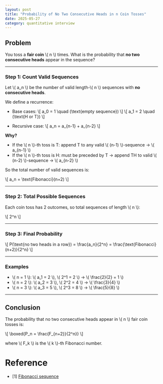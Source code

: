 ```yaml
---
layout: post
title: "Probability of No Two Consecutive Heads in n Coin Tosses"
date: 2025-05-27
category: quantitative interview
---
```


## Problem

You toss a **fair coin** \\( n \\) times. What is the probability that **no two consecutive heads** appear in the sequence?

---

### Step 1: Count Valid Sequences

Let \\( a_n \\) be the number of valid length-\\( n \\) sequences with **no consecutive heads**.

We define a recurrence:

- Base cases:
  \\[
  a_0 = 1 \quad (\text{empty sequence})
  \\]
  \\[
  a_1 = 2 \quad (\text{H or T})
  \\]

- Recursive case:
  \\[
  a_n = a_{n-1} + a_{n-2}
  \\]

**Why?**
- If the \\( n \\)-th toss is T: append T to any valid \\( (n-1) \\)-sequence → \\( a_{n-1} \\)
- If the \\( n \\)-th toss is H: must be preceded by T → append TH to valid \\( (n-2) \\)-sequence → \\( a_{n-2} \\)

So the total number of valid sequences is:

\\[
a_n = \text{Fibonacci}(n+2)
\\]

---

### Step 2: Total Possible Sequences

Each coin toss has 2 outcomes, so total sequences of length \\( n \\):

\\[
2^n
\\]

---

### Step 3: Final Probability

\\[
P(\text{no two heads in a row}) = \frac{a_n}{2^n} = \frac{\text{Fibonacci}(n+2)}{2^n}
\\]

---

### Examples

- \\( n = 1 \\): \\( a_1 = 2 \\), \\( 2^1 = 2 \\) → \\( \frac{2}{2} = 1 \\)
- \\( n = 2 \\): \\( a_2 = 3 \\), \\( 2^2 = 4 \\) → \\( \frac{3}{4} \\)
- \\( n = 3 \\): \\( a_3 = 5 \\), \\( 2^3 = 8 \\) → \\( \frac{5}{8} \\)

---

## Conclusion

The probability that no two consecutive heads appear in \\( n \\) fair coin tosses is:

\\[
\boxed{P_n = \frac{F_{n+2}}{2^n}}
\\]

where \\( F_k \\) is the \\( k \\)-th Fibonacci number.

# Reference

* [1] [Fibonacci sequence](https://en.wikipedia.org/wiki/Fibonacci_sequence)